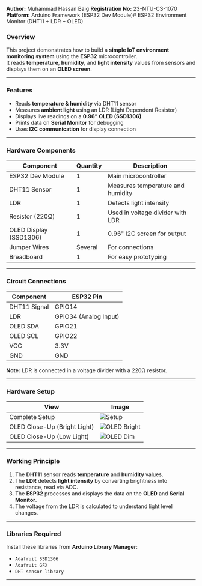 
**Author:** Muhammad Hassan Baig 
**Registration No:** 23-NTU-CS-1070
**Platform:** Arduino Framework (ESP32 Dev Module)# ESP32 Environment Monitor (DHT11 + LDR + OLED)

### Overview
This project demonstrates how to build a **simple IoT environment monitoring system** using the **ESP32** microcontroller.  
It reads **temperature**, **humidity**, and **light intensity** values from sensors and displays them on an **OLED screen**.

---

### Features
- Reads **temperature & humidity** via DHT11 sensor  
- Measures **ambient light** using an LDR (Light Dependent Resistor)  
- Displays live readings on a **0.96” OLED (SSD1306)**  
- Prints data on **Serial Monitor** for debugging  
- Uses **I2C communication** for display connection  

---

### Hardware Components
| Component | Quantity | Description |
|------------|-----------|-------------|
| ESP32 Dev Module | 1 | Main microcontroller |
| DHT11 Sensor | 1 | Measures temperature and humidity |
| LDR | 1 | Detects light intensity |
| Resistor (220Ω) | 1 | Used in voltage divider with LDR |
| OLED Display (SSD1306) | 1 | 0.96" I2C screen for output |
| Jumper Wires | Several | For connections |
| Breadboard | 1 | For easy prototyping |

---

### Circuit Connections

| Component | ESP32 Pin |
|------------|------------|
| DHT11 Signal | GPIO14 |
| LDR | GPIO34 (Analog Input) |
| OLED SDA | GPIO21 |
| OLED SCL | GPIO22 |
| VCC | 3.3V |
| GND | GND |

**Note:** LDR is connected in a voltage divider with a 220Ω resistor.

---

### Hardware Setup

| View | Image |
|------|--------|
| Complete Setup | ![Setup](/screenshots/IMG_2061.JPG) |
| OLED Close-Up (Bright Light) | ![OLED Bright](/screenshots/IMG_2065.JPG) |
| OLED Close-Up (Low Light) | ![OLED Dim](/screenshots/IMG_2066.JPG) |

---

### Working Principle
1. The **DHT11** sensor reads **temperature** and **humidity** values.
2. The **LDR** detects **light intensity** by converting brightness into resistance, read via ADC.
3. The **ESP32** processes and displays the data on the **OLED** and **Serial Monitor**.
4. The voltage from the LDR is calculated to understand light level changes.

---

### Libraries Required
Install these libraries from **Arduino Library Manager**:
- `Adafruit SSD1306`
- `Adafruit GFX`
- `DHT sensor library`

---


